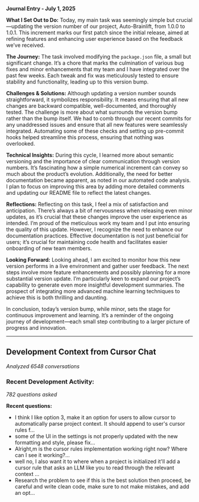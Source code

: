 **Journal Entry - July 1, 2025**

**What I Set Out to Do:**
Today, my main task was seemingly simple but crucial—updating the version number of our project, Auto-Brainlift, from 1.0.0 to 1.0.1. This increment marks our first patch since the initial release, aimed at refining features and enhancing user experience based on the feedback we’ve received.

**The Journey:**
The task involved modifying the `package.json` file, a small but significant change. It’s a chore that marks the culmination of various bug fixes and minor enhancements that my team and I have integrated over the past few weeks. Each tweak and fix was meticulously tested to ensure stability and functionality, leading up to this version bump.

**Challenges & Solutions:**
Although updating a version number sounds straightforward, it symbolizes responsibility. It means ensuring that all new changes are backward compatible, well-documented, and thoroughly tested. The challenge is more about what surrounds the version bump rather than the bump itself. We had to comb through our recent commits for any unaddressed issues and ensure that all new features were seamlessly integrated. Automating some of these checks and setting up pre-commit hooks helped streamline this process, ensuring that nothing was overlooked.

**Technical Insights:**
During this cycle, I learned more about semantic versioning and the importance of clear communication through version numbers. It’s fascinating how a simple numerical increment can convey so much about the product’s evolution. Additionally, the need for better documentation became apparent, as noted in our automated code analysis. I plan to focus on improving this area by adding more detailed comments and updating our README file to reflect the latest changes.

**Reflections:**
Reflecting on this task, I feel a mix of satisfaction and anticipation. There’s always a bit of nervousness when releasing even minor updates, as it’s crucial that these changes improve the user experience as intended. I’m proud of the meticulous work my team and I put into ensuring the quality of this update. However, I recognize the need to enhance our documentation practices. Effective documentation is not just beneficial for users; it’s crucial for maintaining code health and facilitates easier onboarding of new team members.

**Looking Forward:**
Looking ahead, I am excited to monitor how this new version performs in a live environment and gather user feedback. The next steps involve more feature enhancements and possibly planning for a more substantial version update. I’m particularly keen to expand our project’s capability to generate even more insightful development summaries. The prospect of integrating more advanced machine learning techniques to achieve this is both thrilling and daunting.

In conclusion, today’s version bump, while minor, sets the stage for continuous improvement and learning. It’s a reminder of the ongoing journey of development—each small step contributing to a larger picture of progress and innovation.

---
## Development Context from Cursor Chat
*Analyzed 6548 conversations*

### Recent Development Activity:
*782 questions asked*

**Recent questions:**
- I think I like option 3, make it an option for users to allow cursor to automatically parse project context. It should append to user's cursor rules f...
- some of the UI in the settings is not properly updated with the new formatting and style, please fix...
- Alright,m is the cursor rules implementation working right now? Where can I see it working?...
- well no, I also want it to where when a project is initialized it'll add a cursor rule that asks an LLM like you to read through the relevant context ...
- Research the problem to see if this is the best solution then proceed, be careful and write clean code, make sure to not make mistakes, and add an opt...
